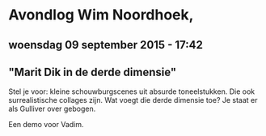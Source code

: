 # Avondlog Wim Noordhoek,

## woensdag 09 september 2015 - 17:42

## "Marit Dik in de derde dimensie"

Stel je voor: kleine schouwburgscenes uit absurde toneelstukken. Die ook surrealistische collages zijn. Wat voegt die derde dimensie toe? Je staat er als Gulliver over gebogen.

Een demo voor Vadim.
